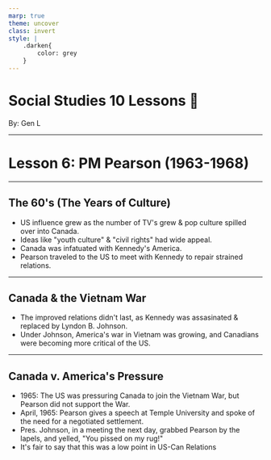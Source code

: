 ```yaml
---
marp: true
theme: uncover
class: invert
style: |
    .darken{
        color: grey
    }
---
```


# <!--fit-->Social Studies 10 Lessons :book:

<span class="darken">By:</span> Gen L

<!--_footer: In partnership with Hyperion University, 2023-->

---
<!--paginate: true-->
# Lesson 6: PM Pearson (1963-1968)

---

## The 60's (The Years of Culture)

* US influence grew as the number of TV's grew & pop culture spilled over into Canada.
* Ideas like "youth culture" & "civil rights" had wide appeal.
* Canada was infatuated with Kennedy's America.
* Pearson traveled to the US to meet with Kennedy to repair strained relations.

---

## Canada & the Vietnam War

* The improved relations didn't last, as Kennedy was assasinated & replaced by Lyndon B. Johnson.
* Under Johnson, America's war in Vietnam was growing, and Canadians were becoming more critical of the US.

---

## Canada v. America's Pressure

* 1965: The US was pressuring Canada to join the Vietnam War, but Pearson did not support the War.
* April, 1965: Pearson gives a speech at Temple University and spoke of the need for a negotiated settlement.
* Pres. Johnson, in a meeting the next day, grabbed Pearson by the lapels, and yelled, "You pissed on my rug!"
* It's fair to say that this was a low point in US-Can Relations
